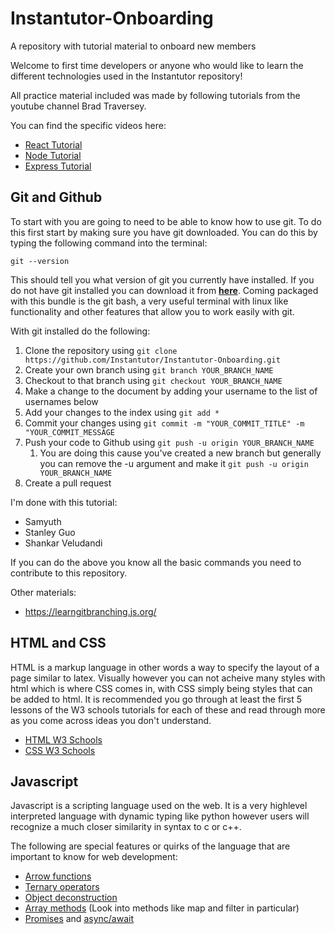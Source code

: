 # Instantutor-Onboarding
A repository with tutorial material to onboard new members

Welcome to first time developers or anyone who would like to learn the different technologies used in the Instantutor repository!

All practice material included was made by following tutorials from the youtube channel Brad Traversey.

You can find the specific videos here:
* [React Tutorial](https://www.youtube.com/watch?v=w7ejDZ8SWv8)
* [Node Tutorial](https://www.youtube.com/watch?v=fBNz5xF-Kx4)
* [Express Tutorial](https://www.youtube.com/watch?v=L72fhGm1tfE)


## Git and Github

To start with you are going to need to be able to know how to use git. To do this first start by making sure you have git downloaded. You can do this by typing the following command into the terminal:

```
git --version
```

This should tell you what version of git you currently have installed. If you do not have git installed you can download it from **[here](https://git-scm.com/downloads)**. Coming packaged with this bundle is the git bash, a very useful terminal with linux like functionality and other features that allow you to work easily with git.

With git installed do the following:
1. Clone the repository using `git clone https://github.com/Instantutor/Instantutor-Onboarding.git`
2. Create your own branch using `git branch YOUR_BRANCH_NAME`
3. Checkout to that branch using `git checkout YOUR_BRANCH_NAME`
4. Make a change to the document by adding your username to the list of usernames below
5. Add your changes to the index using `git add *`
6. Commit your changes using `git commit -m "YOUR_COMMIT_TITLE" -m "YOUR_COMMIT_MESSAGE`
7. Push your code to Github using `git push -u origin YOUR_BRANCH_NAME`
    1. You are doing this cause you've created a new branch but generally you can remove the -u argument and make it `git push -u origin YOUR_BRANCH_NAME`
8. Create a pull request

I'm done with this tutorial:
* Samyuth
* Stanley Guo
* Shankar Veludandi

If you can do the above you know all the basic commands you need to contribute to this repository.

Other materials:
* https://learngitbranching.js.org/

## HTML and CSS

HTML is a markup language in other words a way to specify the layout of a page similar to latex. Visually however you can not acheive many styles with html which is where CSS comes in, with CSS simply being styles that can be added to html. It is recommended you go through at least the first 5 lessons of the W3 schools tutorials for each of these and read through more as you come across ideas you don't understand.
* [HTML W3 Schools](https://www.w3schools.com/html/)
* [CSS W3 Schools](https://www.w3schools.com/css/)

## Javascript

Javascript is a scripting language used on the web. It is a very highlevel interpreted language with dynamic typing like python however users will recognize a much closer similarity in syntax to c or c++.

The following are special features or quirks of the language that are important to know for web development:
* [Arrow functions](https://developer.mozilla.org/en-US/docs/Web/JavaScript/Reference/Functions/Arrow_functions)
* [Ternary operators](https://developer.mozilla.org/en-US/docs/Web/JavaScript/Reference/Operators/Conditional_Operator)
* [Object deconstruction](https://developer.mozilla.org/en-US/docs/Web/JavaScript/Reference/Operators/Destructuring_assignment)
* [Array methods](https://developer.mozilla.org/en-US/docs/Web/JavaScript/Reference/Global_Objects/Array) (Look into methods like map and filter in particular)
* [Promises](https://developer.mozilla.org/en-US/docs/Web/JavaScript/Reference/Global_Objects/Promise) and [async/await](https://developer.mozilla.org/en-US/docs/Web/JavaScript/Reference/Statements/async_function)
